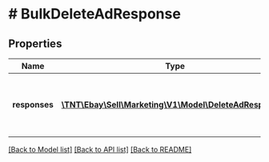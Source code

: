 # # BulkDeleteAdResponse

## Properties

Name | Type | Description | Notes
------------ | ------------- | ------------- | -------------
**responses** | [**\TNT\Ebay\Sell\Marketing\V1\Model\DeleteAdResponse[]**](DeleteAdResponse.md) | An array of the ads that were deleted by the &lt;b&gt;bulkDeleteAdsByListingId&lt;/b&gt; request, including information associated with each individual delete request. | [optional]

[[Back to Model list]](../../README.md#models) [[Back to API list]](../../README.md#endpoints) [[Back to README]](../../README.md)
